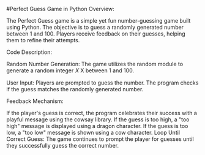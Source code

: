 #Perfect Guess Game in Python
Overview:

The Perfect Guess game is a simple yet fun number-guessing game built using Python. The objective is to guess a randomly generated number between 1 and 100. Players receive feedback on their guesses, helping them to refine their attempts.

Code Description:

Random Number Generation: The game utilizes the random module to generate a random integer 
𝑋
X between 1 and 100.

User Input: Players are prompted to guess the number. The program checks if the guess matches the randomly generated number.

Feedback Mechanism:

If the player's guess is correct, the program celebrates their success with a playful message using the cowsay library.
If the guess is too high, a "too high" message is displayed using a dragon character.
If the guess is too low, a "too low" message is shown using a cow character.
Loop Until Correct Guess: The game continues to prompt the player for guesses until they successfully guess the correct number.

